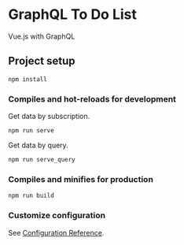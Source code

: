 # GraphQL To Do List
Vue.js with GraphQL

## Project setup
```
npm install
```

### Compiles and hot-reloads for development
Get data by subscription.
```
npm run serve
```
Get data by query.
```
npm run serve_query
```

### Compiles and minifies for production
```
npm run build
```

### Customize configuration
See [Configuration Reference](https://cli.vuejs.org/config/).
